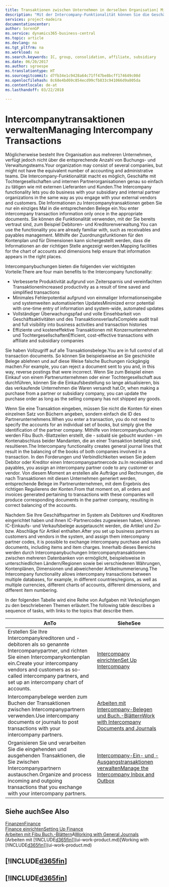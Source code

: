 ```yaml
---
title: Transaktionen zwischen Unternehmen in derselben Organisation| Microsoft Docs
description: "Mit der Intercompany-Funktionalität können Sie die Geschäftsvorgänge und - transaktionen zwischen Unternehmen innerhalb derselben Organisation vereinfachen."
services: project-madeira
documentationcenter: 
author: SorenGP
ms.service: dynamics365-business-central
ms.topic: article
ms.devlang: na
ms.tgt_pltfrm: na
ms.workload: na
ms.search.keywords: IC, group, consolidation, affiliate, subsidiary
ms.date: 06/20/2017
ms.author: sgroespe
ms.translationtype: HT
ms.sourcegitcommit: d7fb34e1c9428a64c71ff47be8bcff174649c00d
ms.openlocfilehash: 8c68e4bd69c854ecd99cfb833c941066d9a805da
ms.contentlocale: de-at
ms.lasthandoff: 03/22/2018

---
```

# <a name="managing-intercompany-transactions"></a><span data-ttu-id="39d38-103">Intercompanytransaktionen verwalten</span><span class="sxs-lookup"><span data-stu-id="39d38-103">Managing Intercompany Transactions</span></span>
<span data-ttu-id="39d38-104">Möglicherweise besteht Ihre Organisation aus mehreren Unternehmen, verfügt jedoch nicht über die entsprechende Anzahl von Buchungs- und Verwaltungsteams.</span><span class="sxs-lookup"><span data-stu-id="39d38-104">Your organization may consist of several companies, but might not have the equivalent number of accounting and administrative teams.</span></span> <span data-ttu-id="39d38-105">Die Intercompany-Funktionalität macht es möglich, Geschäfte mit Tochtergesellschaften und internen Partnerorganisationen genau so einfach zu tätigen wie mit externen Lieferanten und Kunden.</span><span class="sxs-lookup"><span data-stu-id="39d38-105">The Intercompany functionality lets you do business with your subsidiary and internal partner organizations in the same way as you engage with your external vendors and customers.</span></span> <span data-ttu-id="39d38-106">Die Informationen zu Intercompanytransaktionen geben Sie nur ein einziges Mal in die entsprechenden Belege ein.</span><span class="sxs-lookup"><span data-stu-id="39d38-106">You enter intercompany transaction information only once in the appropriate documents.</span></span> <span data-ttu-id="39d38-107">Sie können die Funktionalität verwenden, mit der Sie bereits vertraut sind, zum Beispiel Debitoren- und Kreditorenverwaltung.</span><span class="sxs-lookup"><span data-stu-id="39d38-107">You can use the functionality you are already familiar with, such as receivables and payables management.</span></span> <span data-ttu-id="39d38-108">Mithilfe der Zuordnungsfunktionen für den Kontenplan und für Dimensionen kann sichergestellt werden, dass die Informationen an der richtigen Stelle angezeigt werden.</span><span class="sxs-lookup"><span data-stu-id="39d38-108">Mapping facilities for the chart of accounts and dimensions help ensure that information appears in the right places.</span></span>  

<span data-ttu-id="39d38-109">Intercompanybuchungen bieten die folgenden vier wichtigsten Vorteile:</span><span class="sxs-lookup"><span data-stu-id="39d38-109">There are four main benefits to the Intercompany functionality:</span></span>  

- <span data-ttu-id="39d38-110">Verbesserte Produktivität aufgrund von Zeitersparnis und vereinfachten Transaktionen</span><span class="sxs-lookup"><span data-stu-id="39d38-110">Increased productivity as a result of time saved and simplified transactions</span></span>  
- <span data-ttu-id="39d38-111">Minimales Fehlerpotential aufgrund von einmaliger Informationseingabe und systemweiten automatisierten Updates</span><span class="sxs-lookup"><span data-stu-id="39d38-111">Minimized error potential with one-time entry of information and system-wide, automated updates</span></span>  
- <span data-ttu-id="39d38-112">Vollständiger Überwachungspfad und volle Einsehbarkeit von Geschäftsaktivitäten und des Transaktionsverlaufs</span><span class="sxs-lookup"><span data-stu-id="39d38-112">Complete audit trail and full visibility into business activities and transaction histories</span></span>  
- <span data-ttu-id="39d38-113">Effiziente und kosteneffektive Transaktionen mit Konzernunternehmen und Tochtergesellschaften</span><span class="sxs-lookup"><span data-stu-id="39d38-113">Efficient, cost-effective transactions with affiliate and subsidiary companies</span></span>  

<span data-ttu-id="39d38-114">Sie haben Vollzugriff auf alle Transaktionsbelege.</span><span class="sxs-lookup"><span data-stu-id="39d38-114">You are in full control of all transaction documents.</span></span> <span data-ttu-id="39d38-115">So können Sie beispielsweise an Sie geschickte Belege ablehnen und auf diese Weise falsche Buchungen rückgängig machen.</span><span class="sxs-lookup"><span data-stu-id="39d38-115">For example, you can reject a document sent to you and, in this way, reverse postings that were incorrect.</span></span> <span data-ttu-id="39d38-116">Wenn Sie zum Beispiel einen Einkauf von einem Partnerunternehmen oder einer Tochtergesellschaft aus durchführen, können Sie die Einkaufsbestellung so lange aktualisieren, bis das verkaufende Unternehmen die Waren versandt hat.</span><span class="sxs-lookup"><span data-stu-id="39d38-116">Or, when making a purchase from a partner or subsidiary company, you can update the purchase order as long as the selling company has not shipped any goods.</span></span>  

<span data-ttu-id="39d38-117">Wenn Sie eine Transaktion eingeben, müssen Sie nicht die Konten für einen einzelnen Satz von Büchern angeben, sondern einfach die ID des Partnerunternehmens.</span><span class="sxs-lookup"><span data-stu-id="39d38-117">When you enter a transaction, you do not need to specify the accounts for an individual set of books, but simply give the identification of the partner company.</span></span> <span data-ttu-id="39d38-118">Mithilfe von Intercompanybuchungen werden Fibu Buch.-Blattzeilen erstellt, die - sobald sie gebucht wurden - im Kontenabschluss beider Mandanten, die an einer Transaktion beteiligt sind, resultieren.</span><span class="sxs-lookup"><span data-stu-id="39d38-118">The Intercompany functionality creates general journal lines that result in the balancing of the books of both companies involved in a transaction.</span></span> <span data-ttu-id="39d38-119">In den Forderungen und Verbindlichkeiten weisen Sie jedem Debitor oder Kreditor einen Intercompanypartnercode zu.</span><span class="sxs-lookup"><span data-stu-id="39d38-119">In receivables and payables, you assign an intercompany partner code to any customer or vendor.</span></span> <span data-ttu-id="39d38-120">Von diesem Moment an erstellen alle Aufträge und Rechnungen, die nach Transaktionen mit diesen Unternehmen generiert werden, entsprechende Belege im Partnerunternehmen, mit dem Ergebnis des richtigen Regulierens der Konten.</span><span class="sxs-lookup"><span data-stu-id="39d38-120">From that moment on, all orders and invoices generated pertaining to transactions with these companies will produce corresponding documents in the partner company, resulting in correct balancing of the accounts.</span></span>  

 <span data-ttu-id="39d38-121">Nachdem Sie Ihre Geschäftspartner im System als Debitoren und Kreditoren eingerichtet haben und ihnen IC-Partnercodes zugewiesen haben, können IC-Einkaufs- und Verkaufsbelege ausgetauscht werden, die Artikel und Zu- bzw. Abschläge für Artikel enthalten.</span><span class="sxs-lookup"><span data-stu-id="39d38-121">After you set up business partners as customers and vendors in the system, and assign them intercompany partner codes, it is possible to exchange intercompany purchase and sales documents, including items and item charges.</span></span> <span data-ttu-id="39d38-122">Innerhalb dieses Bereichs werden durch Intercompanybuchungen Intercompanytransaktionen zwischen mehreren Datenbanken von  ermöglicht, beispielsweise in unterschiedlichen Ländern/Regionen sowie bei verschiedenen Währungen, Kontenplänen, Dimensionen und abweichender Artikelnummerierung.</span><span class="sxs-lookup"><span data-stu-id="39d38-122">The Intercompany functionality allows intercompany transactions between multiple databases, for example, in different countries/regions, as well as multiple currencies, different charts of accounts, different dimensions, and different item numbering.</span></span>  

<span data-ttu-id="39d38-123">In der folgenden Tabelle wird eine Reihe von Aufgaben mit Verknüpfungen zu den beschriebenen Themen erläutert.</span><span class="sxs-lookup"><span data-stu-id="39d38-123">The following table describes a sequence of tasks, with links to the topics that describe them.</span></span>

 |<span data-ttu-id="39d38-124">An</span><span class="sxs-lookup"><span data-stu-id="39d38-124">To</span></span> |<span data-ttu-id="39d38-125">Siehe</span><span class="sxs-lookup"><span data-stu-id="39d38-125">See</span></span>|
 |---|---|
 |<span data-ttu-id="39d38-126">Erstellen Sie Ihre Intercompanykreditoren und -debitoren als so genannte Intercompanypartner, und richten Sie einen Intercompanykontenplan ein.</span><span class="sxs-lookup"><span data-stu-id="39d38-126">Create your intercompany vendors and customers as so-called intercompany partners, and set up an intercompany chart of accounts.</span></span>|[<span data-ttu-id="39d38-127">Intercompany einrichten</span><span class="sxs-lookup"><span data-stu-id="39d38-127">Set Up Intercompany</span></span>](intercompany-how-setup.md)|
 |<span data-ttu-id="39d38-128">Intercompanybelege werden zum Buchen der Transaktionen zwischen Intercompanypartnern verwenden.</span><span class="sxs-lookup"><span data-stu-id="39d38-128">Use intercompany documents or journals to post transactions with your intercompany partners.</span></span>|[<span data-ttu-id="39d38-129">Arbeiten mit Intercompany-Belegen und Buch.-Blättern</span><span class="sxs-lookup"><span data-stu-id="39d38-129">Work with Intercompany Documents and Journals</span></span>](intercompany-how-work-documents-journals.md)|
 |<span data-ttu-id="39d38-130">Organisieren Sie und verarbeiten Sie die eingehenden und ausgehenden Transaktionen, die Sie zwischen Intercompanypartnern austauschen.</span><span class="sxs-lookup"><span data-stu-id="39d38-130">Organize and process incoming and outgoing transactions that you exchange with your intercompany partners.</span></span>|[<span data-ttu-id="39d38-131">Intercompany-Ein- und -Ausgangstransaktionen verwalten</span><span class="sxs-lookup"><span data-stu-id="39d38-131">Manage the Intercompany Inbox and Outbox</span></span>](intercompany-how-manage-intercompany-inbox.md)|

## <a name="see-also"></a><span data-ttu-id="39d38-132">Siehe auch</span><span class="sxs-lookup"><span data-stu-id="39d38-132">See Also</span></span>
[<span data-ttu-id="39d38-133">Finanzen</span><span class="sxs-lookup"><span data-stu-id="39d38-133">Finance</span></span>](finance.md)  
[<span data-ttu-id="39d38-134">Finance einrichten</span><span class="sxs-lookup"><span data-stu-id="39d38-134">Setting Up Finance</span></span>](finance-setup-finance.md)  
<span data-ttu-id="39d38-135">[Arbeiten mit Fibu Buch.-Blättern](ui-work-general-journals.md)A</span><span class="sxs-lookup"><span data-stu-id="39d38-135">[Working with General Journals](ui-work-general-journals.md)</span></span>  
<span data-ttu-id="39d38-136">[Arbeiten mit [!INCLUDE[d365fin](includes/d365fin_md.md)]](ui-work-product.md)</span><span class="sxs-lookup"><span data-stu-id="39d38-136">[Working with [!INCLUDE[d365fin](includes/d365fin_md.md)]](ui-work-product.md)</span></span>

## [!INCLUDE[d365fin](includes/free_trial_md.md)]  
## [!INCLUDE[d365fin](includes/training_link_md.md)]


